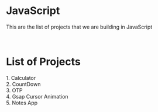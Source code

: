 <h1>JavaScript </h1>
<p>This are the list of projects that we are building in JavaScript</p><br>
<h1>List of Projects </h1>
1. Calculator <br>
2. CountDown  <br>
3. OTP        <br>
4. Gsap Cursor Animation <br>
5. Notes App
